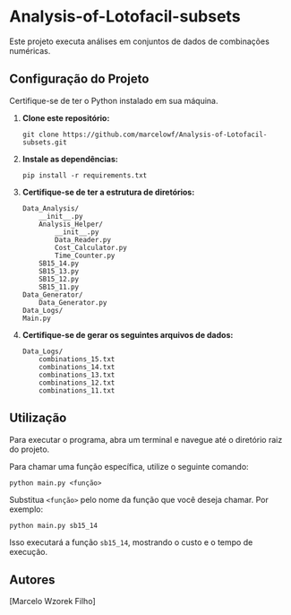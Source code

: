 # Analysis-of-Lotofacil-subsets

Este projeto executa análises em conjuntos de dados de combinações numéricas.

## Configuração do Projeto

Certifique-se de ter o Python instalado em sua máquina.

1. **Clone este repositório:**

   ```
   git clone https://github.com/marcelowf/Analysis-of-Lotofacil-subsets.git
   ```

2. **Instale as dependências:**

   ```
   pip install -r requirements.txt
   ```

3. **Certifique-se de ter a estrutura de diretórios:**

   ```
   Data_Analysis/
       __init__.py
       Analysis_Helper/
           __init__.py
           Data_Reader.py
           Cost_Calculator.py
           Time_Counter.py
       SB15_14.py
       SB15_13.py
       SB15_12.py
       SB15_11.py
   Data_Generator/
       Data_Generator.py
   Data_Logs/
   Main.py
   ```

4. **Certifique-se de gerar os seguintes arquivos de dados:**

   ```
   Data_Logs/
       combinations_15.txt
       combinations_14.txt
       combinations_13.txt
       combinations_12.txt
       combinations_11.txt
   ```

## Utilização

Para executar o programa, abra um terminal e navegue até o diretório raiz do projeto.

Para chamar uma função específica, utilize o seguinte comando:

```
python main.py <função>
```

Substitua `<função>` pelo nome da função que você deseja chamar. Por exemplo:

```
python main.py sb15_14
```

Isso executará a função `sb15_14`, mostrando o custo e o tempo de execução.

## Autores

[Marcelo Wzorek Filho]

